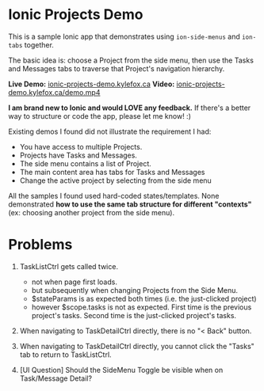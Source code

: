 # Ionic Projects Demo

This is a sample Ionic app that demonstrates using `ion-side-menus` and `ion-tabs` together.

The basic idea is: choose a Project from the side menu, then use the Tasks and Messages tabs to traverse that Project's navigation hierarchy.

**Live Demo:** [ionic-projects-demo.kylefox.ca](http://ionic-projects-demo.kylefox.ca)
**Video:** [ionic-projects-demo.kylefox.ca/demo.mp4](http://ionic-projects-demo.kylefox.ca/demo.mp4)

**I am brand new to Ionic and would LOVE any feedback.** If there's a better way to structure or code the app, please let me know! :)

Existing demos I found did not illustrate the requirement I had:

* You have access to multiple Projects.
* Projects have Tasks and Messages.
* The side menu contains a list of Project.
* The main content area has tabs for Tasks and Messages
* Change the active project by selecting from the side menu

All the samples I found used hard-coded states/templates. None demonstrated **how to use the same tab structure for different "contexts"** (ex: choosing another project from the side menu).

# Problems

1) TaskListCtrl gets called twice.
    - not when page first loads.
    - but subsequently when changing Projects from the Side Menu.
    - $stateParams is as expected both times (i.e. the just-clicked project)
    - however $scope.tasks is not as expected. First time is the previous project's tasks. Second time is the just-clicked project's tasks.

2) When navigating to TaskDetailCtrl directly, there is no "< Back" button.

3) When navigating to TaskDetailCtrl directly, you cannot click the "Tasks" tab to return to TaskListCtrl.

4) [UI Question] Should the SideMenu Toggle be visible when on Task/Message Detail?